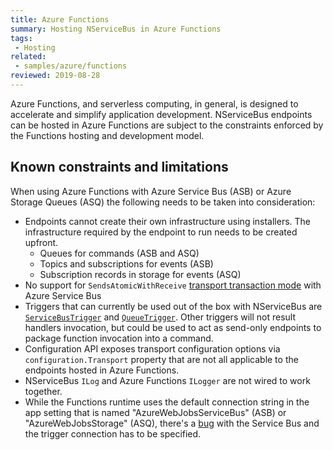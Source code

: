 ```yaml
---
title: Azure Functions
summary: Hosting NServiceBus in Azure Functions
tags:
 - Hosting
related:
 - samples/azure/functions
reviewed: 2019-08-28
---
```


Azure Functions, and serverless computing, in general, is designed to accelerate and simplify application development. NServiceBus endpoints can be hosted in Azure Functions are subject to the constraints enforced by the Functions hosting and development model.


## Known constraints and limitations

When using Azure Functions with Azure Service Bus (ASB) or Azure Storage Queues (ASQ) the following needs to be taken into consideration:

- Endpoints cannot create their own infrastructure using installers. The infrastructure required by the endpoint to run needs to be created upfront.
  - Queues for commands (ASB and ASQ)
  - Topics and subscriptions for events (ASB)
  - Subscription records in storage for events (ASQ)
- No support for `SendsAtomicWithReceive` [transport transaction mode](/transports/transactions.md#transactions-transport-transaction-sends-atomic-with-receive) with Azure Service Bus
- Triggers that can currently be used out of the box with NServiceBus are [`ServiceBusTrigger`](https://docs.microsoft.com/en-us/azure/azure-functions/functions-bindings-service-bus) and [`QueueTrigger`](https://docs.microsoft.com/en-us/azure/azure-functions/functions-bindings-storage-queue). Other triggers will not result handlers invocation, but could be used to act as send-only endpoints to package function invocation into a command.
- Configuration API exposes transport configuration options via `configuration.Transport` property that are not all applicable to the endpoints hosted in Azure Functions.
- NServiceBus `ILog` and Azure Functions `ILogger` are not wired to work together.
- While the Functions runtime uses the default connection string in the app setting that is named "AzureWebJobsServiceBus" (ASB) or "AzureWebJobsStorage" (ASQ), there's a [bug](https://github.com/Azure/azure-functions-servicebus-extension/issues/7) with the Service Bus and the trigger connection has to be specified.
